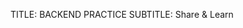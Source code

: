 <!-- TITLE: Home -->
<!-- SUBTITLE: A quick summary of Home -->

TITLE: BACKEND PRACTICE
SUBTITLE: Share & Learn